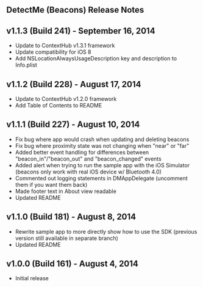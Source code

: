 DetectMe (Beacons) Release Notes
---

## v1.1.3 (Build 241) - September 16, 2014
- Update to ContextHub v1.3.1 framework
- Update compatibility for iOS 8 
- Add NSLocationAlwaysUsageDescription key and description to Info.plist

## v1.1.2 (Build 228) - August 17, 2014
- Update to ContextHub v1.2.0 framework
- Add Table of Contents to README

## v1.1.1 (Build 227) - August 10, 2014
- Fix bug where app would crash when updating and deleting beacons
- Fix bug where proximity state was not changing when "near" or "far"
- Added better event handling for differences between "beacon_in"/"beacon_out" and "beacon_changed" events
- Added alert when trying to run the sample app with the iOS Simulator (beacons only work with real iOS device w/ Bluetooth 4.0)
- Commented out logging statements in DMAppDelegate (uncomment them if you want them back)
- Made footer text in About view readable
- Updated README

## v1.1.0 (Build 181) - August 8, 2014
- Rewrite sample app to more directly show how to use the SDK (previous version still available in separate branch)
- Updated README

## v1.0.0 (Build 161) - August 4, 2014
- Initial release
